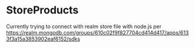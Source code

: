 # StoreProducts
Currently trying to connect with realm store file with node.js per https://realm.mongodb.com/groups/610c02f9f827704cd414d417/apps/6133f3a15a3853902eaf6152/sdks